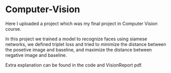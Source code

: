 # Computer-Vision

Here I uploaded a project which was my final project in Computer Vision course.

In this project we trained a model to recognize faces using siamese networks, we defined triplet loss and tried to minimize the distance between the posetive image and baseline, and maximize the distance between negative image and baseline.

Extra explanation can be found in the code and VisionReport pdf.
